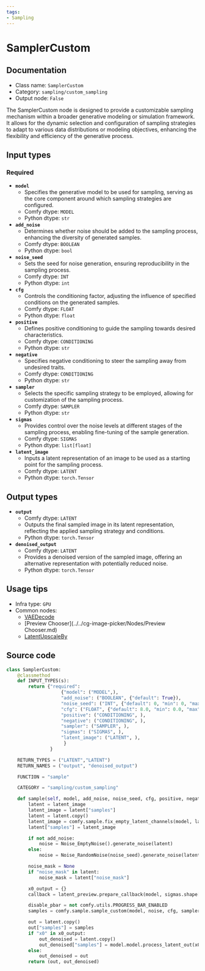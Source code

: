 ```yaml
---
tags:
- Sampling
---
```


# SamplerCustom
## Documentation
- Class name: `SamplerCustom`
- Category: `sampling/custom_sampling`
- Output node: `False`

The SamplerCustom node is designed to provide a customizable sampling mechanism within a broader generative modeling or simulation framework. It allows for the dynamic selection and configuration of sampling strategies to adapt to various data distributions or modeling objectives, enhancing the flexibility and efficiency of the generative process.
## Input types
### Required
- **`model`**
    - Specifies the generative model to be used for sampling, serving as the core component around which sampling strategies are configured.
    - Comfy dtype: `MODEL`
    - Python dtype: `str`
- **`add_noise`**
    - Determines whether noise should be added to the sampling process, enhancing the diversity of generated samples.
    - Comfy dtype: `BOOLEAN`
    - Python dtype: `bool`
- **`noise_seed`**
    - Sets the seed for noise generation, ensuring reproducibility in the sampling process.
    - Comfy dtype: `INT`
    - Python dtype: `int`
- **`cfg`**
    - Controls the conditioning factor, adjusting the influence of specified conditions on the generated samples.
    - Comfy dtype: `FLOAT`
    - Python dtype: `float`
- **`positive`**
    - Defines positive conditioning to guide the sampling towards desired characteristics.
    - Comfy dtype: `CONDITIONING`
    - Python dtype: `str`
- **`negative`**
    - Specifies negative conditioning to steer the sampling away from undesired traits.
    - Comfy dtype: `CONDITIONING`
    - Python dtype: `str`
- **`sampler`**
    - Selects the specific sampling strategy to be employed, allowing for customization of the sampling process.
    - Comfy dtype: `SAMPLER`
    - Python dtype: `str`
- **`sigmas`**
    - Provides control over the noise levels at different stages of the sampling process, enabling fine-tuning of the sample generation.
    - Comfy dtype: `SIGMAS`
    - Python dtype: `list[float]`
- **`latent_image`**
    - Inputs a latent representation of an image to be used as a starting point for the sampling process.
    - Comfy dtype: `LATENT`
    - Python dtype: `torch.Tensor`
## Output types
- **`output`**
    - Comfy dtype: `LATENT`
    - Outputs the final sampled image in its latent representation, reflecting the applied sampling strategy and conditions.
    - Python dtype: `torch.Tensor`
- **`denoised_output`**
    - Comfy dtype: `LATENT`
    - Provides a denoised version of the sampled image, offering an alternative representation with potentially reduced noise.
    - Python dtype: `torch.Tensor`
## Usage tips
- Infra type: `GPU`
- Common nodes:
    - [VAEDecode](../../Comfy/Nodes/VAEDecode.md)
    - [Preview Chooser](../../cg-image-picker/Nodes/Preview Chooser.md)
    - [LatentUpscaleBy](../../Comfy/Nodes/LatentUpscaleBy.md)



## Source code
```python
class SamplerCustom:
    @classmethod
    def INPUT_TYPES(s):
        return {"required":
                    {"model": ("MODEL",),
                    "add_noise": ("BOOLEAN", {"default": True}),
                    "noise_seed": ("INT", {"default": 0, "min": 0, "max": 0xffffffffffffffff}),
                    "cfg": ("FLOAT", {"default": 8.0, "min": 0.0, "max": 100.0, "step":0.1, "round": 0.01}),
                    "positive": ("CONDITIONING", ),
                    "negative": ("CONDITIONING", ),
                    "sampler": ("SAMPLER", ),
                    "sigmas": ("SIGMAS", ),
                    "latent_image": ("LATENT", ),
                     }
                }

    RETURN_TYPES = ("LATENT","LATENT")
    RETURN_NAMES = ("output", "denoised_output")

    FUNCTION = "sample"

    CATEGORY = "sampling/custom_sampling"

    def sample(self, model, add_noise, noise_seed, cfg, positive, negative, sampler, sigmas, latent_image):
        latent = latent_image
        latent_image = latent["samples"]
        latent = latent.copy()
        latent_image = comfy.sample.fix_empty_latent_channels(model, latent_image)
        latent["samples"] = latent_image

        if not add_noise:
            noise = Noise_EmptyNoise().generate_noise(latent)
        else:
            noise = Noise_RandomNoise(noise_seed).generate_noise(latent)

        noise_mask = None
        if "noise_mask" in latent:
            noise_mask = latent["noise_mask"]

        x0_output = {}
        callback = latent_preview.prepare_callback(model, sigmas.shape[-1] - 1, x0_output)

        disable_pbar = not comfy.utils.PROGRESS_BAR_ENABLED
        samples = comfy.sample.sample_custom(model, noise, cfg, sampler, sigmas, positive, negative, latent_image, noise_mask=noise_mask, callback=callback, disable_pbar=disable_pbar, seed=noise_seed)

        out = latent.copy()
        out["samples"] = samples
        if "x0" in x0_output:
            out_denoised = latent.copy()
            out_denoised["samples"] = model.model.process_latent_out(x0_output["x0"].cpu())
        else:
            out_denoised = out
        return (out, out_denoised)

```
